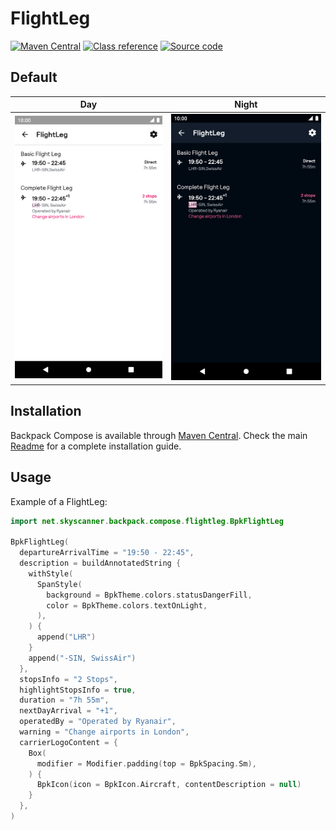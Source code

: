 # FlightLeg

[![Maven Central](https://img.shields.io/maven-central/v/net.skyscanner.backpack/backpack-compose)](https://search.maven.org/artifact/net.skyscanner.backpack/backpack-compose)
[![Class reference](https://img.shields.io/badge/Class%20reference-Android-blue)](https://backpack.github.io/android/backpack-compose/net.skyscanner.backpack.compose.flightleg)
[![Source code](https://img.shields.io/badge/Source%20code-GitHub-lightgrey)](https://github.com/Skyscanner/backpack-android/tree/main/backpack-compose/src/main/kotlin/net/skyscanner/backpack/compose/flightleg)

## Default

| Day | Night |
| --- | --- |
| <img src="https://raw.githubusercontent.com/Skyscanner/backpack-android/main/docs/compose/FlightLeg/screenshots/default.png" alt="FlightLeg component" width="375" /> | <img src="https://raw.githubusercontent.com/Skyscanner/backpack-android/main/docs/compose/FlightLeg/screenshots/default_dm.png" alt="FlightLeg component - dark mode" width="375" /> |

## Installation

Backpack Compose is available
through [Maven Central](https://search.maven.org/artifact/net.skyscanner.backpack/backpack-compose). Check the
main [Readme](https://github.com/skyscanner/backpack-android#installation) for a complete installation guide.

## Usage

Example of a FlightLeg:

```Kotlin
import net.skyscanner.backpack.compose.flightleg.BpkFlightLeg

BpkFlightLeg(
  departureArrivalTime = "19:50 - 22:45",
  description = buildAnnotatedString {
    withStyle(
      SpanStyle(
        background = BpkTheme.colors.statusDangerFill,
        color = BpkTheme.colors.textOnLight,
      ),
    ) {
      append("LHR")
    }
    append("-SIN, SwissAir")
  },
  stopsInfo = "2 Stops",
  highlightStopsInfo = true,
  duration = "7h 55m",
  nextDayArrival = "+1",
  operatedBy = "Operated by Ryanair",
  warning = "Change airports in London",
  carrierLogoContent = {
    Box(
      modifier = Modifier.padding(top = BpkSpacing.Sm),
    ) {
      BpkIcon(icon = BpkIcon.Aircraft, contentDescription = null)
    }
  },
)
```
